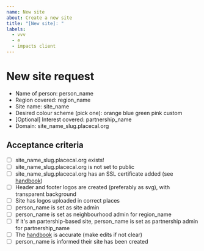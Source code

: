 ```yaml
---
name: New site
about: Create a new site
title: "[New site]: "
labels:
  - vvv
  - e
  - impacts client
---
```


# New site request

- Name of person: person_name
- Region covered: region_name
- Site name: site_name
- Desired colour scheme (pick one): orange blue green pink custom
- [Optional] Interest covered: partnership_name
- Domain: site_name_slug.placecal.org

## Acceptance criteria

- [ ] site_name_slug.placecal.org exists! 
- [ ] site_name_slug.placecal.org is not set to public
- [ ] site_name_slug.placecal.org has an SSL certificate added (see [handbook](https://gfsc.notion.site/Creating-a-new-PlaceCal-Site-bd90494c88e74bfe94c306f714ede8dc))
- [ ] Header and footer logos are created (preferably as svg), with transparent background
- [ ] Site has logos uploaded in correct places
- [ ] person_name is set as site admin
- [ ] person_name is set as neighbourhood admin for region_name
- [ ] If it's an partership-based site, person_name is set as partnership admin for partnership_name
- [ ] The [handbook](https://gfsc.notion.site/Creating-a-new-PlaceCal-Site-bd90494c88e74bfe94c306f714ede8dc) is accurate (make edits if not clear)
- [ ] person_name is informed their site has been created
